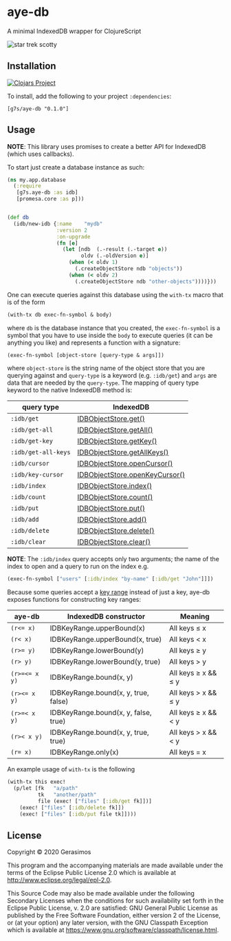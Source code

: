 # aye-db

A minimal IndexedDB wrapper for ClojureScript

![star trek scotty](https://i.imgflip.com/3ss1qk.jpg)


## Installation

[![Clojars Project](https://img.shields.io/clojars/v/g7s/aye-db.svg)](https://clojars.org/g7s/aye-db)

To install, add the following to your project `:dependencies`:

    [g7s/aye-db "0.1.0"]


## Usage

**NOTE**: This library uses promises to create a better API for IndexedDB (which uses callbacks).

To start just create a database instance as such:


```clojure
(ns my.app.database
  (:require
   [g7s.aye-db :as idb]
   [promesa.core :as p]))


(def db
  (idb/new-idb {:name    "mydb"
                :version 2
                :on-upgrade
                (fn [e]
                  (let [ndb  (.-result (.-target e))
                        oldv (.-oldVersion e)]
                    (when (< oldv 1)
                      (.createObjectStore ndb "objects"))
                    (when (< oldv 2)
                      (.createObjectStore ndb "other-objects"))))}))
```


One can execute queries against this database using the `with-tx` macro that is of the form

```clojure
(with-tx db exec-fn-symbol & body)
```

where `db` is the database instance that you created, the `exec-fn-symbol` is a symbol that you have
to use inside the `body` to execute queries (it can be anything you like) and represents a function with
a signature:

```clojure
(exec-fn-symbol [object-store [query-type & args]])
```


where `object-store` is the string name of the object store that you are querying against and `query-type`
is a keyword (e.g. `:idb/get`) and `args` are data that are needed by the `query-type`. The mapping of
query type keyword to the native IndexedDB method is:

| query type    | IndexedDB     |
| ------------- |---------------|
| `:idb/get` | [IDBObjectStore.get()](https://developer.mozilla.org/en-US/docs/Web/API/IDBObjectStore/get)|
| `:idb/get-all` | [IDBObjectStore.getAll()](https://developer.mozilla.org/en-US/docs/Web/API/IDBObjectStore/getAll)|
| `:idb/get-key`  | [IDBObjectStore.getKey()](https://developer.mozilla.org/en-US/docs/Web/API/IDBObjectStore/getKey)|
| `:idb/get-all-keys` | [IDBObjectStore.getAllKeys()](https://developer.mozilla.org/en-US/docs/Web/API/IDBObjectStore/getAllKeys)|
| `:idb/cursor` | [IDBObjectStore.openCursor()](https://developer.mozilla.org/en-US/docs/Web/API/IDBObjectStore/openCursor)|
| `:idb/key-cursor` | [IDBObjectStore.openKeyCursor()](https://developer.mozilla.org/en-US/docs/Web/API/IDBObjectStore/openKeyCursor)|
| `:idb/index` | [IDBObjectStore.index()](https://developer.mozilla.org/en-US/docs/Web/API/IDBObjectStore/index)|
| `:idb/count` | [IDBObjectStore.count()](https://developer.mozilla.org/en-US/docs/Web/API/IDBObjectStore/count)|
| `:idb/put` | [IDBObjectStore.put()](https://developer.mozilla.org/en-US/docs/Web/API/IDBObjectStore/put)|
| `:idb/add` | [IDBObjectStore.add()](https://developer.mozilla.org/en-US/docs/Web/API/IDBObjectStore/add)|
| `:idb/delete` | [IDBObjectStore.delete()](https://developer.mozilla.org/en-US/docs/Web/API/IDBObjectStore/delete)|
| `:idb/clear` | [IDBObjectStore.clear()](https://developer.mozilla.org/en-US/docs/Web/API/IDBObjectStore/clear)|

**NOTE**: The `:idb/index` query accepts only two arguments; the name of the index to open and a query to run on the index e.g.

```clojure
(exec-fn-symbol ["users" [:idb/index "by-name" [:idb/get "John"]]])
```

Because some queries accept a [key range](https://developer.mozilla.org/en-US/docs/Web/API/IDBKeyRange) instead of just a key, aye-db exposes functions for constructing key ranges:

| aye-db | IndexedDB constructor | Meaning |
|--------------|-----------------------|---------|
| `(r<= x)` | IDBKeyRange.upperBound(x) | All keys ≤ x |
| `(r< x)` | IDBKeyRange.upperBound(x, true) | All keys < x |
| `(r>= y)` | IDBKeyRange.lowerBound(y) | All keys ≥ y |
| `(r> y)` | IDBKeyRange.lowerBound(y, true) | All keys > y |
| `(r>=<= x y)` | IDBKeyRange.bound(x, y) | All keys ≥ x && ≤ y |
| `(r><= x y)` | IDBKeyRange.bound(x, y, true, false) | All keys > x && ≤ y |
| `(r>=< x y)` | IDBKeyRange.bound(x, y, false, true) | All keys ≥ x && < y |
| `(r>< x y)` | IDBKeyRange.bound(x, y, true, true) | All keys > x && < y |
| `(r= x)` | IDBKeyRange.only(x) | All keys = x |

An example usage of `with-tx` is the following

```clojure
(with-tx this exec!
  (p/let [fk   "a/path"
          tk   "another/path"
          file (exec! ["files" [:idb/get fk]])]
    (exec! ["files" [:idb/delete fk]])
    (exec! ["files" [:idb/put file tk]])))
```


## License

Copyright © 2020 Gerasimos

This program and the accompanying materials are made available under the
terms of the Eclipse Public License 2.0 which is available at
http://www.eclipse.org/legal/epl-2.0.

This Source Code may also be made available under the following Secondary
Licenses when the conditions for such availability set forth in the Eclipse
Public License, v. 2.0 are satisfied: GNU General Public License as published by
the Free Software Foundation, either version 2 of the License, or (at your
option) any later version, with the GNU Classpath Exception which is available
at https://www.gnu.org/software/classpath/license.html.
